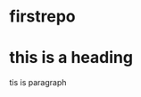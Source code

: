 # firstrepo
<html>
<head><title>first repo</title>
</head>
<body>
<h1>this is a heading</h1>
<p>tis is paragraph</p>
</body>
</html>